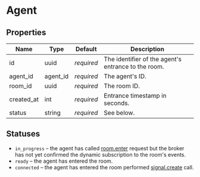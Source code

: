 # Agent

## Properties

Name       | Type     | Default    | Description
-----------| -------- | ---------- | ----------------------------------------------------
id         |     uuid | _required_ | The identifier of the agent's entrance to the room.
agent_id   | agent_id | _required_ | The agent's ID.
room_id    |     uuid | _required_ | The room ID.
created_at |      int | _required_ | Entrance timestamp in seconds.
status     |   string | _required_ | See below.

## Statuses

* `in_progress` – the agent has called [room.enter](room/enter.md) request but the broker has not yet confirmed the dynamic subscription to the room's events.
* `ready` – the agent has entered the room.
* `connected` – the agent has entered the room performed [signal.create](signal/create.md) call.
